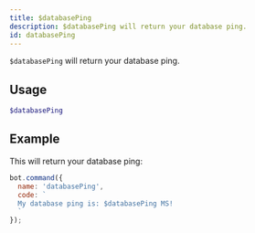 ```yaml
---
title: $databasePing 
description: $databasePing will return your database ping.
id: databasePing
---
```


`$databasePing` will return your database ping.

## Usage

```php
$databasePing
```

## Example

This will return your database ping:

```javascript
bot.command({
  name: 'databasePing',
  code: `
  My database ping is: $databasePing MS!
  `
});
```